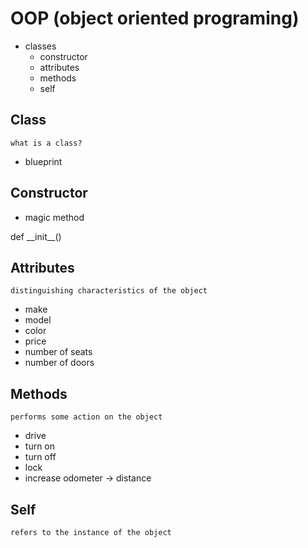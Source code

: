 # OOP (object oriented programing)

- classes
    - constructor
    - attributes
    - methods
    - self

## Class
`what is a class?`
- blueprint

## Constructor
- magic method
    
def \_\_init__()

## Attributes
`distinguishing characteristics of the object`

- make
- model
- color
- price
- number of seats
- number of doors

## Methods
`performs some action on the object`
- drive
- turn on
- turn off
- lock
- increase odometer -> distance

## Self
`refers to the instance of the object`